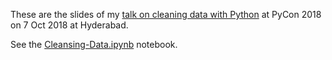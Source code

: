 These are the slides of my
[talk on cleaning data with Python](https://in.pycon.org/cfp/2018/proposals/cleaning-data-with-python~azzma/)
at PyCon 2018 on 7 Oct 2018 at Hyderabad.

See the [Cleansing-Data.ipynb](Cleansing-Data.ipynb) notebook.
